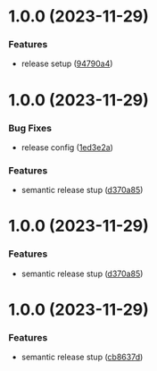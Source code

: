 # 1.0.0 (2023-11-29)


### Features

* release setup ([94790a4](https://github.com/woolimi/wool-components/commit/94790a4c2f519d95a2830abbd8353a675b96d994))

# 1.0.0 (2023-11-29)


### Bug Fixes

* release config ([1ed3e2a](https://github.com/woolimi/wool-components/commit/1ed3e2aae19f3c486b16ea3e3095f44c2f7a4bd4))


### Features

* semantic release stup ([d370a85](https://github.com/woolimi/wool-components/commit/d370a8522f5cfc00da88245ba57f0f4ba963a884))

# 1.0.0 (2023-11-29)


### Features

* semantic release stup ([d370a85](https://github.com/woolimi/wool-components/commit/d370a8522f5cfc00da88245ba57f0f4ba963a884))

# 1.0.0 (2023-11-29)


### Features

* semantic release stup ([cb8637d](https://github.com/woolimi/wool-components/commit/cb8637dc7eca788e3e16e8dce2eeb53bc102bb90))
